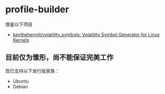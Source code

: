 # profile-builder

借鉴以下项目

- [kevthehermit/volatility_symbols: Volatility Symbol Generator for Linux Kernels](https://github.com/kevthehermit/volatility_symbols)

## 目前仅为雏形，尚不能保证完美工作

现已支持以下发行版家族：

- Ubuntu
- Debian
